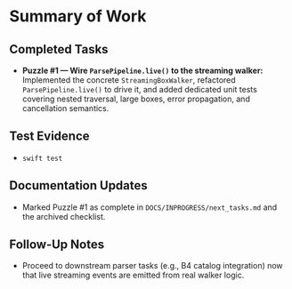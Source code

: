 # Summary of Work

## Completed Tasks

- **Puzzle #1 — Wire `ParsePipeline.live()` to the streaming walker:** Implemented the concrete `StreamingBoxWalker`, refactored `ParsePipeline.live()` to drive it, and added dedicated unit tests covering nested traversal, large boxes, error propagation, and cancellation semantics.

## Test Evidence

- `swift test`

## Documentation Updates

- Marked Puzzle #1 as complete in `DOCS/INPROGRESS/next_tasks.md` and the archived checklist.

## Follow-Up Notes

- Proceed to downstream parser tasks (e.g., B4 catalog integration) now that live streaming events are emitted from real
  walker logic.
